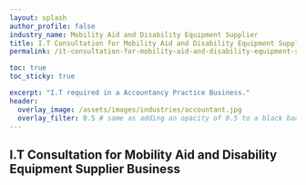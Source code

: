 ```yaml
---
layout: splash 
author_profile: false 
industry_name: Mobility Aid and Disability Equipment Supplier
title: I.T Consultation for Mobility Aid and Disability Equipment Supplier Business
permalink: /it-consultation-for-mobility-aid-and-disability-equipment-supplier-business

toc: true
toc_sticky: true

excerpt: "I.T required in a Accountancy Practice Business."
header:
  overlay_image: /assets/images/industries/accountant.jpg
  overlay_filter: 0.5 # same as adding an opacity of 0.5 to a black background
---
```


## I.T Consultation for Mobility Aid and Disability Equipment Supplier Business